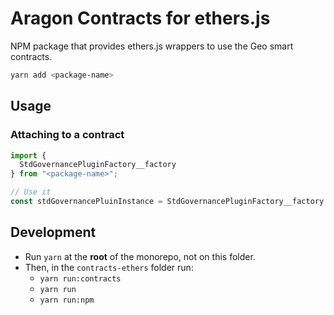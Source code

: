 # Aragon Contracts for ethers.js

NPM package that provides ethers.js wrappers to use the Geo smart contracts.

```sh
yarn add <package-name>
```

## Usage

### Attaching to a contract

```ts
import {
  StdGovernancePluginFactory__factory
} from "<package-name>";

// Use it
const stdGovernancePluinInstance = StdGovernancePluginFactory__factory.connect(...);
```

## Development

- Run `yarn` at the **root** of the monorepo, not on this folder.
- Then, in the `contracts-ethers` folder run:
  - `yarn run:contracts`
  - `yarn run`
  - `yarn run:npm`
